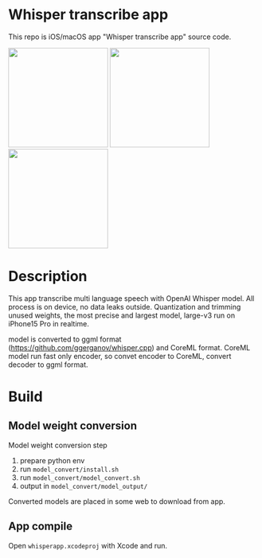 # Whisper transcribe app
This repo is iOS/macOS app "Whisper transcribe app" source code.

<img src="https://github.com/lithium0003/whisperapp/assets/4783887/6cd31c5b-2921-4fd4-8ba0-4f678f1a2d78" width="200">
<img src="https://github.com/lithium0003/whisperapp/assets/4783887/92dd5c76-b608-4473-8710-2571d729825d" width="200">
<img src="https://github.com/lithium0003/whisperapp/assets/4783887/f60593e9-442e-49c2-8f1f-e884528b3b39" width="200">

# Description
This app transcribe multi language speech with OpenAI Whisper model.
All process is on device, no data leaks outside.
Quantization and trimming unused weights, the most precise and largest model, large-v3 run on iPhone15 Pro in realtime.

model is converted to ggml format (https://github.com/ggerganov/whisper.cpp) and CoreML format.
CoreML model run fast only encoder, so convet encoder to CoreML, convert decoder to ggml format.

# Build
## Model weight conversion
Model weight conversion step
1. prepare python env
2. run ```model_convert/install.sh```
3. run ```model_convert/model_convert.sh```
4. output in ```model_convert/model_output/```

Converted models are placed in some web to download from app.

## App compile
Open ```whisperapp.xcodeproj``` with Xcode and run.
